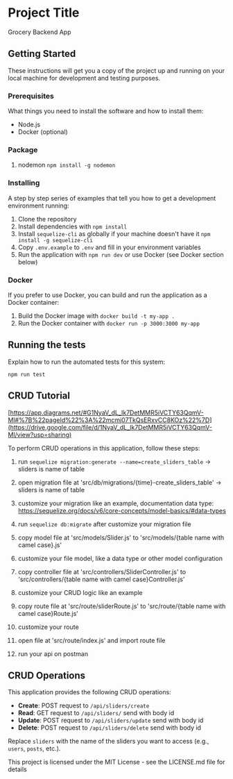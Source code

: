 # Project Title
Grocery Backend App

## Getting Started

These instructions will get you a copy of the project up and running on your local machine for development and testing purposes.

### Prerequisites

What things you need to install the software and how to install them:

- Node.js
- Docker (optional)

### Package
1. nodemon `npm install -g nodemon`

### Installing

A step by step series of examples that tell you how to get a development environment running:

1. Clone the repository
2. Install dependencies with `npm install`
3. Install `sequelize-cli` as globally if your machine doesn't have it `npm install -g sequelize-cli`
3. Copy `.env.example` to `.env` and fill in your environment variables
4. Run the application with `npm run dev` or use Docker (see Docker section below)

### Docker

If you prefer to use Docker, you can build and run the application as a Docker container:

1. Build the Docker image with `docker build -t my-app .`
2. Run the Docker container with `docker run -p 3000:3000 my-app`

## Running the tests

Explain how to run the automated tests for this system:

`npm run test`

## CRUD Tutorial
[https://app.diagrams.net/#G1NyaV_dL_lk7DetMMR5iVCTY63QqmV-Ml#%7B%22pageId%22%3A%22mcmj07TkQsERxvCC8KOz%22%7D](https://drive.google.com/file/d/1NyaV_dL_lk7DetMMR5iVCTY63QqmV-Ml/view?usp=sharing)

To perform CRUD operations in this application, follow these steps:
1. run `sequelize migration:generate --name=create_sliders_table` -> sliders is name of table
2. open migration file at 'src/db/migrations/{time}-create_sliders_table' -> sliders is name of table
3. customize your migration like an example, documentation data type: https://sequelize.org/docs/v6/core-concepts/model-basics/#data-types
4. run `sequelize db:migrate` after customize your migration file

5. copy model file at 'src/models/Slider.js' to 'src/models/{table name with camel case}.js'
6. customize your file model, like a data type or other model configuration

7. copy controller file at 'src/controllers/SliderController.js' to 'src/controllers/{table name with camel case}Controller.js'
8. customize your CRUD logic like an example

9. copy route file at 'src/route/sliderRoute.js' to 'src/route/{table name with camel case}Route.js'
10. customize your route
11. open file at 'src/route/index.js' and import route file

12. run your api on postman


## CRUD Operations


This application provides the following CRUD operations:

- **Create**: POST request to `/api/sliders/create`
- **Read**: GET request to `/api/sliders/` send with body id
- **Update**: POST request to `/api/sliders/update` send with body id
- **Delete**: POST request to `/api/sliders/delete` send with body id


Replace `sliders` with the name of the sliders you want to access (e.g., `users`, `posts`, etc.).

This project is licensed under the MIT License - see the LICENSE.md file for details

